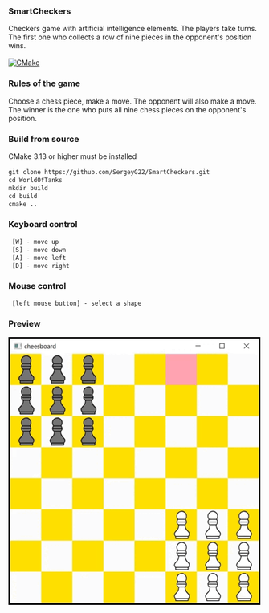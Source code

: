 ### SmartCheckers 

Сheckers game with artificial intelligence elements.
The players take turns.
The first one who collects a row of nine pieces in the opponent's position wins.<br><br>
[![CMake](https://github.com/SergeyG22/SmartCheckers/actions/workflows/windows-latest.yml/badge.svg)](https://github.com/SergeyG22/SmartCheckers/actions/workflows/windows-latest.yml)

### Rules of the game

Choose a chess piece, make a move. The opponent will also make a move. 
The winner is the one who puts all nine chess pieces on the opponent's position.


### Build from source
CMake 3.13 or higher must be installed
```
git clone https://github.com/SergeyG22/SmartCheckers.git
cd WorldOfTanks
mkdir build
cd build
cmake ..
```

### Keyboard control

```
 [W] - move up
 [S] - move down
 [A] - move left
 [D] - move right
```

### Mouse control

```
 [left mouse button] - select a shape
```

### Preview
 
![hippo](https://github.com/SergeyG22/SmartCheckers/blob/master/docs/animation/animation.gif)

